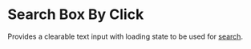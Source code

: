 # Search Box By Click

Provides a clearable text input with loading state to be used for [search](https://design.gitlab.com/components/search).
